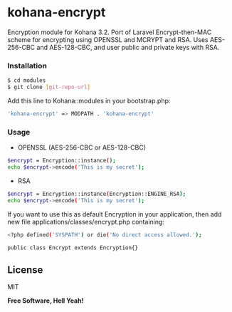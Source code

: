 # kohana-encrypt
Encryption module for Kohana 3.2. Port of Laravel Encrypt-then-MAC scheme for encrypting using OPENSSL and MCRYPT and RSA.
Uses AES-256-CBC and AES-128-CBC, and user public and private keys with RSA.

### Installation

```sh
$ cd modules
$ git clone [git-repo-url]
```
Add this line to Kohana::modules in your bootstrap.php:
```sh
'kohana-encrypt' => MODPATH . 'kohana-encrypt'
```

### Usage
* OPENSSL (AES-256-CBC or AES-128-CBC)
```sh
$encrypt = Encryption::instance();
echo $encrypt->encode('This is my secret');
```
* RSA
```sh
$encrypt = Encryption::instance(Encryption::ENGINE_RSA);
echo $encrypt->encode('This is my secret');
```

If you want to use this as default Encryption in your application,
then add new file applications/classes/encrypt.php containing:

```sh
<?php defined('SYSPATH') or die('No direct access allowed.');

public class Encrypt extends Encryption{}
```

License
----

MIT


**Free Software, Hell Yeah!**
